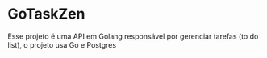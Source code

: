 # GoTaskZen
Esse projeto é uma API em Golang responsável por gerenciar tarefas (to do list), o projeto usa Go e Postgres
